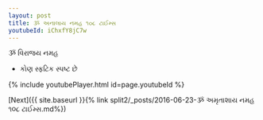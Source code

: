 ```yaml
---
layout: post
title: ૐ અનાલાય નમહ ૧૦૮ ટાઈમ્સ
youtubeId: iChxfY8jC7w
---
```

 
 
 ૐ વિરાજય નમહ  
 
 -  કોણ સ્ફટિક સ્પષ્ટ છે 
 
  
 
  
 
 
 
 
 
 


{% include youtubePlayer.html id=page.youtubeId %}
 
[Next]({{ site.baseurl }}{% link  split2/_posts/2016-06-23-ૐ અમૃતાશાય નમહ ૧૦૮ ટાઈમ્સ.md%})
 
